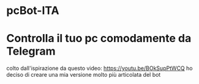 # pcBot-ITA
# Controlla il tuo pc comodamente da Telegram
colto dall'ispirazione da questo video: https://youtu.be/BOkSupPtWCQ ho deciso di creare una mia versione molto più articolata del bot 

